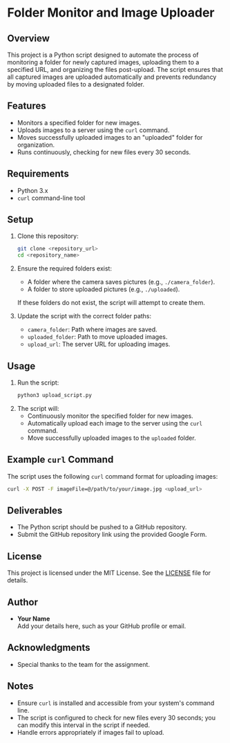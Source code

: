 # Folder Monitor and Image Uploader

## Overview
This project is a Python script designed to automate the process of monitoring a folder for newly captured images, uploading them to a specified URL, and organizing the files post-upload. The script ensures that all captured images are uploaded automatically and prevents redundancy by moving uploaded files to a designated folder.

## Features
- Monitors a specified folder for new images.
- Uploads images to a server using the `curl` command.
- Moves successfully uploaded images to an "uploaded" folder for organization.
- Runs continuously, checking for new files every 30 seconds.

## Requirements
- Python 3.x
- `curl` command-line tool

## Setup
1. Clone this repository:
   ```bash
   git clone <repository_url>
   cd <repository_name>
   ```
2. Ensure the required folders exist:
   - A folder where the camera saves pictures (e.g., `./camera_folder`).
   - A folder to store uploaded pictures (e.g., `./uploaded`).

   If these folders do not exist, the script will attempt to create them.

3. Update the script with the correct folder paths:
   - `camera_folder`: Path where images are saved.
   - `uploaded_folder`: Path to move uploaded images.
   - `upload_url`: The server URL for uploading images.

## Usage
1. Run the script:
   ```bash
   python3 upload_script.py
   ```
2. The script will:
   - Continuously monitor the specified folder for new images.
   - Automatically upload each image to the server using the `curl` command.
   - Move successfully uploaded images to the `uploaded` folder.

## Example `curl` Command
The script uses the following `curl` command format for uploading images:
```bash
curl -X POST -F imageFile=@/path/to/your/image.jpg <upload_url>
```

## Deliverables
- The Python script should be pushed to a GitHub repository.
- Submit the GitHub repository link using the provided Google Form.

## License
This project is licensed under the MIT License. See the [LICENSE](LICENSE) file for details.

## Author
- **Your Name**  
  Add your details here, such as your GitHub profile or email.

## Acknowledgments
- Special thanks to the team for the assignment.

## Notes
- Ensure `curl` is installed and accessible from your system's command line.
- The script is configured to check for new files every 30 seconds; you can modify this interval in the script if needed.
- Handle errors appropriately if images fail to upload.
